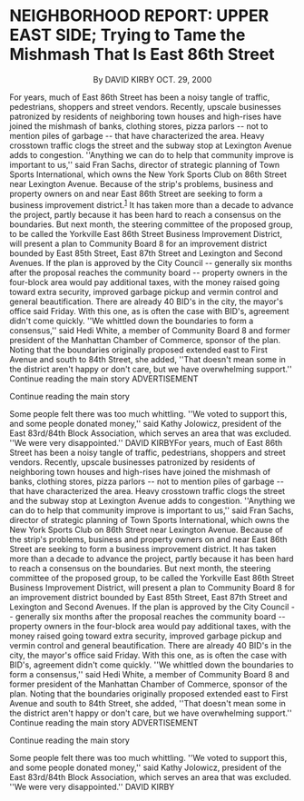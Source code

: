 
NEIGHBORHOOD REPORT: UPPER EAST SIDE; Trying to Tame the Mishmash That Is East 86th Street
===

<div style= "text-align: center"> By DAVID KIRBY                                                                                                                                 OCT. 29, 2000 </div>

For years, much of East 86th Street has been a noisy tangle of traffic, pedestrians, shoppers and street vendors. Recently, upscale businesses patronized by residents of neighboring town houses and high-rises have joined the mishmash of banks, clothing stores, pizza parlors -- not to mention piles of garbage -- that have characterized the area. Heavy crosstown traffic clogs the street and the subway stop at Lexington Avenue adds to congestion.
''Anything we can do to help that community improve is important to us,'' said Fran Sachs, director of strategic planning of Town Sports International, which owns the New York Sports Club on 86th Street near Lexington Avenue.
Because of the strip's problems, business and property owners on and near East 86th Street are seeking to form a business improvement district.<sup><a href="#fn1" id="ref1">1</a></sup> It has taken more than a decade to advance the project, partly because it has been hard to reach a consensus on the boundaries.
But next month, the steering committee of the proposed group, to be called the Yorkville East 86th Street Business Improvement District, will present a plan to Community Board 8 for an improvement district bounded by East 85th Street, East 87th Street and Lexington and Second Avenues. If the plan is approved by the City Council -- generally six months after the proposal reaches the community board -- property owners in the four-block area would pay additional taxes, with the money raised going toward extra security, improved garbage pickup and vermin control and general beautification.
There are already 40 BID's in the city, the mayor's office said Friday. With this one, as is often the case with BID's, agreement didn't come quickly.
''We whittled down the boundaries to form a consensus,'' said Hedi White, a member of Community Board 8 and former president of the Manhattan Chamber of Commerce, sponsor of the plan. Noting that the boundaries originally proposed extended east to First Avenue and south to 84th Street, she added, ''That doesn't mean some in the district aren't happy or don't care, but we have overwhelming support.''
Continue reading the main story
ADVERTISEMENT

Continue reading the main story

Some people felt there was too much whittling. ''We voted to support this, and some people donated money,'' said Kathy Jolowicz, president of the East 83rd/84th Block Association, which serves an area that was excluded. ''We were very disappointed.'' DAVID KIRBYFor years, much of East 86th Street has been a noisy tangle of traffic, pedestrians, shoppers and street vendors. Recently, upscale businesses patronized by residents of neighboring town houses and high-rises have joined the mishmash of banks, clothing stores, pizza parlors -- not to mention piles of garbage -- that have characterized the area. Heavy crosstown traffic clogs the street and the subway stop at Lexington Avenue adds to congestion.
''Anything we can do to help that community improve is important to us,'' said Fran Sachs, director of strategic planning of Town Sports International, which owns the New York Sports Club on 86th Street near Lexington Avenue.
Because of the strip's problems, business and property owners on and near East 86th Street are seeking to form a business improvement district. It has taken more than a decade to advance the project, partly because it has been hard to reach a consensus on the boundaries.
But next month, the steering committee of the proposed group, to be called the Yorkville East 86th Street Business Improvement District, will present a plan to Community Board 8 for an improvement district bounded by East 85th Street, East 87th Street and Lexington and Second Avenues. If the plan is approved by the City Council -- generally six months after the proposal reaches the community board -- property owners in the four-block area would pay additional taxes, with the money raised going toward extra security, improved garbage pickup and vermin control and general beautification.
There are already 40 BID's in the city, the mayor's office said Friday. With this one, as is often the case with BID's, agreement didn't come quickly.
''We whittled down the boundaries to form a consensus,'' said Hedi White, a member of Community Board 8 and former president of the Manhattan Chamber of Commerce, sponsor of the plan. Noting that the boundaries originally proposed extended east to First Avenue and south to 84th Street, she added, ''That doesn't mean some in the district aren't happy or don't care, but we have overwhelming support.''
Continue reading the main story
ADVERTISEMENT

Continue reading the main story

Some people felt there was too much whittling. ''We voted to support this, and some people donated money,'' said Kathy Jolowicz, president of the East 83rd/84th Block Association, which serves an area that was excluded. ''We were very disappointed.'' DAVID KIRBY
